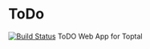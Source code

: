 ToDo
====
[![Build Status](https://travis-ci.org/illya13/ToDo.png?branch=master)](https://travis-ci.org/illya13/ToDo)
ToDO Web App for Toptal
